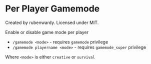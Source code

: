 # Per Player Gamemode

Created by rubenwardy. Licensed under MIT.

Enable or disable game mode per player

* `/gamemode <mode>` - requires `gamemode` privilege
* `/gamemode playername <mode>` - requires `gamemode_super` privilege

Where `<mode>` is either `creative` or `survival`

